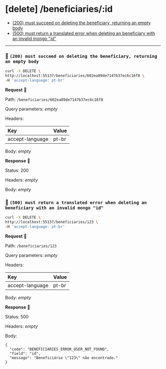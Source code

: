 # [delete] /beneficiaries/:id

* [(200) must succeed on deleting the beneficiary, returning an empty body](#94c5a8fa45)
* [(500) must return a translated error when deleting an beneficiary with an invalid mongo "id"](#394631e483)

---

### :chicken: `(200) must succeed on deleting the beneficiary, returning an empty body` <a name="94c5a8fa45"></a>

```sh
curl -X DELETE \
http://localhost:55137/beneficiaries/602ea89de7147b37ec6c16f8 \
-H 'accept-language: pt-br'
```

**Request** :egg:

Path: `/beneficiaries/602ea89de7147b37ec6c16f8`

Query parameters: _empty_

Headers: 

| Key | Value |
| :--- | :--- |
| accept-language | pt-br |

Body: _empty_

**Response** :hatching_chick:

Status: 200

Headers: _empty_

Body: _empty_

### :chicken: `(500) must return a translated error when deleting an beneficiary with an invalid mongo "id"` <a name="394631e483"></a>

```sh
curl -X DELETE \
http://localhost:55137/beneficiaries/123 \
-H 'accept-language: pt-br'
```

**Request** :egg:

Path: `/beneficiaries/123`

Query parameters: _empty_

Headers: 

| Key | Value |
| :--- | :--- |
| accept-language | pt-br |

Body: _empty_

**Response** :hatching_chick:

Status: 500

Headers: _empty_

Body: 

```
{
  "code": "BENEFICIARIES_ERROR_USER_NOT_FOUND",
  "field": "id",
  "message": "Beneficiário \"123\" não encontrado."
}
```
